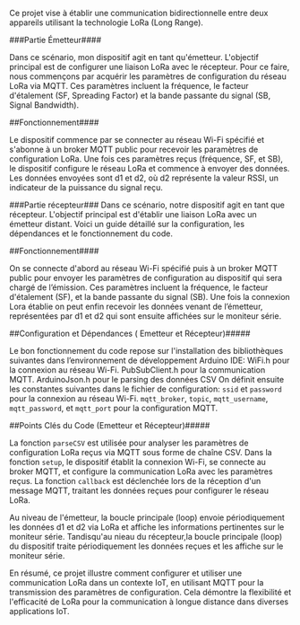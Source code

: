 Ce projet vise à établir une communication bidirectionnelle entre deux appareils utilisant la technologie LoRa (Long Range). 

###Partie Émetteur####

Dans ce scénario, mon dispositif agit en tant qu'émetteur. L'objectif principal est de configurer une liaison LoRa avec le récepteur. Pour ce faire, nous commençons par acquérir les paramètres de configuration du réseau LoRa via MQTT. Ces paramètres incluent la fréquence, le facteur d'étalement (SF, Spreading Factor) et la bande passante du signal (SB, Signal Bandwidth). 

##Fonctionnement####

Le dispositif commence par se connecter au réseau Wi-Fi spécifié et s'abonne à un broker MQTT public pour recevoir les paramètres de configuration LoRa. Une fois ces paramètres reçus (fréquence, SF, et SB), le dispositif configure le réseau LoRa et commence à envoyer des données. Les données envoyées sont d1 et d2, où d2 représente la valeur RSSI, un indicateur de la puissance du signal reçu.


###Partie récepteur###
Dans ce scénario, notre dispositif agit en tant que récepteur. L'objectif principal est d'établir une liaison LoRa avec un émetteur distant. Voici un guide détaillé sur la configuration, les dépendances et le fonctionnement du code.

##Fonctionnement####

On se connecte d'abord au réseau Wi-Fi spécifié puis à un broker MQTT public pour envoyer les paramètres de configuration au dispositif qui sera chargé de l’émission. Ces paramètres incluent la fréquence, le facteur d'étalement (SF), et la bande passante du signal (SB). 
Une fois la connexion Lora établie on peut enfin recevoir les données venant de l’émetteur, représentées par d1 et d2 qui sont ensuite affichées sur le moniteur série. 




##Configuration et Dépendances ( Emetteur et Récepteur)#####

Le bon fonctionnement du code repose sur l'installation des bibliothèques suivantes dans l’environnement de développement Arduino IDE:
WiFi.h pour la connexion au réseau Wi-Fi.
PubSubClient.h pour la communication MQTT.
ArduinoJson.h pour le parsing des données CSV
On définit ensuite les constantes suivantes dans le fichier de configuration:
`ssid` et `password` pour la connexion au réseau Wi-Fi.
`mqtt_broker`, `topic`, `mqtt_username`, `mqtt_password`, et `mqtt_port` pour la configuration MQTT.

##Points Clés du Code (Emetteur et Récepteur)#####

La fonction `parseCSV` est utilisée pour analyser les paramètres de configuration LoRa reçus via MQTT sous forme de chaîne CSV.
Dans la fonction `setup`, le dispositif établit la connexion Wi-Fi, se connecte au broker MQTT, et configure la communication LoRa avec les paramètres reçus.
La fonction `callback` est déclenchée lors de la réception d'un message MQTT, traitant les données reçues pour configurer le réseau LoRa.


Au niveau de l'émetteur, la boucle principale (loop) envoie périodiquement les données d1 et d2 via LoRa et affiche les informations pertinentes sur le moniteur série.
Tandisqu'au nieau du récepteur,la boucle principale (loop) du dispositif traite périodiquement les données reçues et les affiche sur le moniteur série.




En résumé, ce projet illustre comment configurer et utiliser une communication LoRa dans un contexte IoT, en utilisant MQTT pour la transmission des paramètres de configuration. Cela démontre la flexibilité et l'efficacité de LoRa pour la communication à longue distance dans diverses applications IoT.


